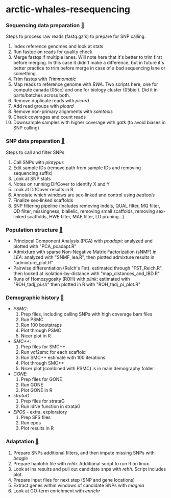 # arctic-whales-resequencing


### Sequencing data preparation [:file_folder:](https://github.com/edegreef/arctic-whales-resequencing/tree/main/sequence_data_prep)
Steps to process raw reads (fastq.gz's) to prepare for SNP calling.
01. Index reference genomes and look at stats
02. Run fastqc on reads for quality check
03. Merge fastqs if multiple lanes. Will note here that it's better to trim first before merging. In this case it didn't make a difference, but in future it's better practice to trim before merge in case of a bad sequencing lane or something.
04. Trim fastqs with *Trimmomatic*
05. Map reads to reference genome with *BWA*. Two scripts here, one for compute canada (05cc) and one for biology cluster (05biol). Did it in parts/batches across both.
06. Remove duplicate reads with *picard*
07. Add read groups with *picard*
08. Remove non-primary alignments with *samtools*
09. Check coverages and count reads
10. Downsample samples with higher coverage with *gatk* (to avoid biases in SNP calling)


### SNP data preparation [:file_folder:](https://github.com/edegreef/arctic-whales-resequencing/tree/main/snps_prep)
Steps to call and filter SNPs
01. Call SNPs with *platypus*
02. Edit sample IDs (remove path from sample IDs and removing sequencing suffix)
03. Look at SNP stats
04. Notes on running DifCover to identify X and Y
05. Look at DifCover results in R
06. Annotate which windows are sex-linked and control using *bedtools*
07. Finalize sex-linked scaffolds
08. SNP filtering pipeline (includes removing indels, QUAL filter, MQ filter, QD filter, missingness, biallelic, removing small scaffolds, removing sex-linked scaffolds, HWE filter, MAF filter, LD pruning...)


### Population structure [:file_folder:](https://github.com/edegreef/arctic-whales-resequencing/tree/main/pop_structure)
* Principcal Component Analysis (PCA) with *pcadapt*: analyzed and plotted with "PCA_pcadapt.R"
* Admixture with sparse Non-Negative Matrix Factorization (sNMF) in *LEA*: analyzed with "SNMF_lea.R", then plotted admixture results in "admixture_plot.R"
* Pairwise differentiation (Reich's Fst): estimated through "FST_Reich.R", then looked at isolation-by-distance with "map_distances_and_IBD.R"
* Runs of Homozygosity (ROH) with *plink*: estimated with "ROH_tadj_pi.sh" then plotted in R with "ROH_tadj_pi_plot.R"
  
### Demographic history [:file_folder:](https://github.com/edegreef/arctic-whales-resequencing/tree/main/demography)
* *PSMC*:
  1. Prep files, including calling SNPs with high coverage bam files
  2. Run PSMC
  3. Run 100 bootstraps
  4. Plot through PSMC
  5. Nicer plot in R
* *SMC++*:
  1. Prep files for SMC++
  2. Run vcf2smc for each scaffold
  3. Run SMC++ estimate with 100 iterations
  4. Plot through SMC++
  5. Nicer plot (combined with PSMC) is in main demography folder
* *GONE*:
  1. Prep files for GONE
  2. Run GONE
  3. Plot GONE in R
* *strataG*
  1. Prep files for strataG
  2. Run ldNe function in strataG
* *EPOS* - extra, exploratory
  1. Prep SFS files
  2. Run epos
  3. Plot results in R

### Adaptation [:file_folder:](https://github.com/edegreef/arctic-whales-resequencing/tree/main/adaptation)
01. Prepare SNPs additional filters, and then impute missing SNPs with *beagle*
02. Prepare haplohh file with *rehh*. Additional script to run R on linux.
03. Look at ihs results and pull out candidate snps with *rehh*. Script includes plot.
04. Prepare input files for next step (SNP and gene locations) 
05. Extract genes within windows of candidate SNPs with *magma*
06. Look at GO-term enrichment with *enrichr*


